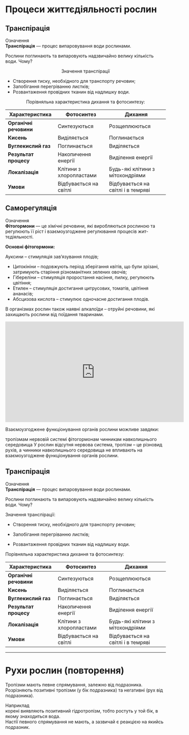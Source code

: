 # Процеси життєдiяльностi рослин

## Транспiрацiя

<div class="eoz-wrap">
<span class="eoz">Означення</span>
<div class="eoz-text">
<b>Транспiрацiя</b> — процес випаровування води рослинами.
</div>
</div>

Рослини поглинають та випаровують надзвичайно велику кiлькiсть води. Чому?

<p align="center">Значення транспiрацiї</p>
<ul>
<li>Створення тиску, необхiдного для транспорту речовин;</li>
<li>Запобiгання перегрiванню листкiв;</li>
<li>Розвантаження провiдних тканин вiд надлишку води.</li>
</ul>

<p align="center">Порiвняльна характеристика дихання та фотосинтезу:</p>

| Характеристика | Фотосинтез | Дихання |
| -- | -- | -- |
| **Органiчнi речовини** | Синтезуються | Розщеплюються |
| **Кисень** | Видiляється | Поглинається |
| **Вуглекислий газ** | Поглинається | Видiляється |
| **Результат процесу** | Накопичення енергiї | Видiлення енергiї |
| **Локалiзацiя** | Клiтини з хлоропластами | Будь-якi клiтини з мiтохондрiями |
| **Умови** | Вiдбувається на свiтлi | Вiдбувається на свiтлi i в темрявi |

## Саморегуляцiя

<div class="eoz-wrap">
<span class="eoz">Означення</span>
<div class="eoz-text">
<b>Фiтогормони</b> — це хiмiчнi речовини, якi виробляються рослиною та регулюють її рiст i взаємоузгоджене регулювання процесiв жит- тєдiяльностi.
</div>
</div>

**Основнi фiтогормони:**

Ауксини – стимуляцiя зав’язування плодiв;
* Цитокiнiни – подовжують перiод зберiгання квiтiв, що були зрiзанi, затримують старiння рiзноманiтних зелених овочiв;
* Гiберелiни – стимуляцiя проростання насiння, пилку, регулюють цвiтiння;
* Етилен – стимуляцiя достигання цитрусових, томатiв, цвiтiння ананасiв;
* Абсцизова кислота – стимулює одночасне достигання плодiв.

В органiзмах рослин також наявнi <span class="p1">алкалоїди</span> – отруйнi речовини, якi захищають рослини вiд поїдання тваринами.


<div class="fluidMedia">
<iframe align="center" width="560" height="315" src="https://www.youtube.com/embed/UObksPtbVCE" frameborder="0" allowfullscreen></iframe>
</div>
<div class="popup">
</div>


<quiz>
<question text="">
    <p>Взаємоузгоджене функціонування органів рослини можливе завдяки:</p>
    <answer>тропізмам</answer>
    <answer>нервовій системі</answer>
    <answer correct>фітогормонам</answer>
    <answer>чинникам навколишнього середовища</answer>
    <explanation>
    У рослин відсутня нервова система, тропізм – це різновид рухів, а чинники навколишнього середовища не впливають на взаємоузгоджене функціонування органів рослини.
    </explanation>
</question>
</quiz>


Транспірація
------------
<div class="eoz-wrap">
<span class="eoz">Означення</span>
<div class="eoz-text">
<b>Транспiрацiя</b> — процес випаровування води рослинами.
</div>
</div>

Рослини поглинають та випаровують надзвичайно велику кількість води.
Чому?

Значення транспірації:

-   Створення тиску, необхідного для транспорту речовин;

-   Запобігання перегріванню листків;

-   Розвантаження провідних тканин від надлишку води.

Порівняльна характеристика дихання та фотосинтезу:

| Характеристика | Фотосинтез | Дихання |
| -- | -- | -- |
| **Органічні речовини** | Синтезуються | Розщеплюються |
| **Кисень** | Виділяється | Поглинається |
| **Вуглекислий газ** | Поглинається | Виділяється |
|**Результат процесу** | Накопичення енергії | Виділення енергії |
| **Локалізація** | Клітини з хлоропластами | Будь-які клітини з мітохондріями |
|**Умови** | Відбувається на світлі | Відбувається на світлі і в темряві |



---

# Рухи рослин (повторення)

<span class="p1">Тропiзми</span> мають певне спрямування, залежно вiд подразника. Розрiзняють позитивнi тропiзми (у бiк подразника) та негативнi (рух вiд подразника). 

<div class='exmpl-wrap'>
<span class="exmpl">Наприклад</span>
<div class="exmpl-text">
коренi виявляють позитивний гiдротропiзм, тобто ростуть у той бiк, в якому знаходиться вода.
</div>
</div>
<div class="space">
</div>
<span class="p1">Настiї</span> певного спрямування не мають, а зазвичай є реакцiєю на якийсь подразник.



